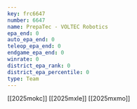 ```yaml
---
key: frc6647
number: 6647
name: PrepaTec - VOLTEC Robotics
epa_end: 0
auto_epa_end: 0
teleop_epa_end: 0
endgame_epa_end: 0
winrate: 0
district_epa_rank: 0
district_epa_percentile: 0
type: Team
---
```

[[2025mokc]]
[[2025mxle]]
[[2025mxmo]]
